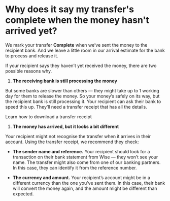 # Why does it say my transfer's complete when the money hasn't arrived yet?

We mark your transfer **Complete** when we’ve sent the money to the recipient bank. And we leave a little room in our arrival estimate for the bank to process and release it.

If your recipient says they haven’t yet received the money, there are two possible reasons why.

  1.  **The receiving bank is still processing the money**




But some banks are slower than others — they might take up to 1 working day for them to release the money. So your money’s safely on its way, but the recipient bank is still processing it. Your recipient can ask their bank to speed this up. They’ll need a transfer receipt that has all the details.

Learn how to download a transfer receipt

  1.  **The money has arrived, but it looks a bit different**




Your recipient might not recognise the transfer when it arrives in their account. Using the transfer receipt, we recommend they check:

  *  **The sender name and reference.** Your recipient should look for a transaction on their bank statement from Wise — they won’t see your name. The transfer might also come from one of our banking partners. In this case, they can identify it from the reference number.

  *  **The currency and amount.** Your recipient’s account might be in a different currency than the one you’ve sent them. In this case, their bank will convert the money again, and the amount might be different than expected.